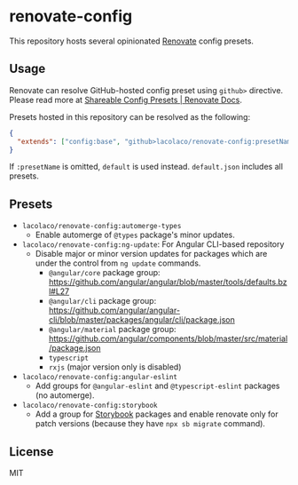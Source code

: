# renovate-config

This repository hosts several opinionated [Renovate](https://www.whitesourcesoftware.com/free-developer-tools/renovate) config presets.

## Usage

Renovate can resolve GitHub-hosted config preset using `github>` directive. Please read more at [Shareable Config Presets \| Renovate Docs](https://docs.renovatebot.com/config-presets/#preset-hosting).

Presets hosted in this repository can be resolved as the following:

```json
{
  "extends": ["config:base", "github>lacolaco/renovate-config:presetName"]
}
```

If `:presetName` is omitted, `default` is used instead. `default.json` includes all presets.

## Presets

- `lacolaco/renovate-config:automerge-types`
  - Enable automerge of `@types` package's minor updates.
- `lacolaco/renovate-config:ng-update`: For Angular CLI-based repository
  - Disable major or minor version updates for packages which are under the control from `ng update` commands.
    - `@angular/core` package group: https://github.com/angular/angular/blob/master/tools/defaults.bzl#L27
    - `@angular/cli` package group: https://github.com/angular/angular-cli/blob/master/packages/angular/cli/package.json
    - `@angular/material` package group: https://github.com/angular/components/blob/master/src/material/package.json
    - `typescript` 
    - `rxjs` (major version only is disabled)
- `lacolaco/renovate-config:angular-eslint`
  - Add groups for `@angular-eslint` and `@typescript-eslint` packages (no automerge).
- `lacolaco/renovate-config:storybook`
  - Add a group for [Storybook](https://storybook.js.org) packages and enable renovate only for patch versions (because they have `npx sb migrate` command).

## License

MIT
